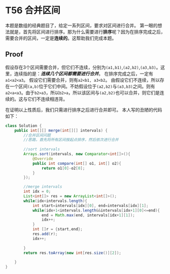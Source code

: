 # T56 合并区间

本题是数组的经典题目了，给定一系列区间，要求对区间进行合并。
第一眼的想法就是，首先将区间进行排序。那为什么需要进行**排序**呢？因为在排序完成之后，需要合并的区间，一定是**连续的**。这帮助我们完成本题。

## Proof

假设存在3个区间需要合并，但它们不连续，分别为`(a1,b1)`,`(a2,b2)`,`(a3,b3)`。这里，连续指的是：***连续几个区间都需要进行合并***。
在排序完成之后，一定有`a1<a2<a3`。
假设它们需要合并，则有`a2<b1, a3<b2`。
由假设它们不连续，所以存在一个区间`(a,b)`位于它们中间。不妨假设位于`(a2,b2)`与`(a3,b3)`之间。则有`a2<a<a3`。由于`b2>a3`，所以`b2>a`，所以该区间与`(a2,b2)`也可以合并，则它们是连续的。这与它们不连续相违背。

在证明以上性质后，我们只需进行排序之后进行合并即可。
本人写的丑陋的代码如下：

```java
class Solution {
    public int[][] merge(int[][] intervals) {
        //合并区间问题
        //思路，首先将所有区间按起点排序，然后依次进行合并
        
        //sort intervals
        Arrays.sort(intervals, new Comparator<int[]>(){
            @Override
            public int compare(int[] o1, int[] o2){
                return o1[0]-o2[0];
            }
        });

        //merge intervals
        int idx = 0;
        List<int[]> res = new ArrayList<int[]>();
        while(idx<intervals.length){
            int start=intervals[idx][0], end=intervals[idx][1];
            while(idx+1<intervals.length&&intervals[idx+1][0]<=end){
                end = Math.max(end, intervals[idx+1][1]);    
                idx++;
            }
            int []r = {start,end};
            res.add(r);
            idx++;
            
        }
        return res.toArray(new int[res.size()][2]);
        
    }
}
```

# 